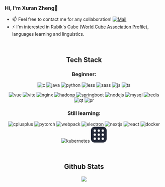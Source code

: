 ### Hi, I'm Xuran Zheng👋

- 📫 Feel free to contact me for any collaboration!   [![Mail](https://img.shields.io/badge/Email-zxrshawn@gmail.com-blue?style=flat&logo=mail.ru)](mailto:zxrshawn@gmail.com)
- ⚡ I'm interested in Rubik's Cube ([World Cube Association Profile](https://www.worldcubeassociation.org/persons/2014ZHEN02)), languages learning and linguistics.
<br>

<h2 align="center">Tech Stack</h2>

<h3 align="center">Beginner:</h3>

<p align="center">
<img alt="c" height="50" width="50" src="https://icongr.am/devicon/c-original.svg" />
<img alt="java" height="50" width="50" src="https://icongr.am/devicon/java-original.svg" />
<img alt="python" height="50" width="50" src="https://icongr.am/devicon/python-original.svg" />
<!-- <img alt="html5" height="50" width="50" src="https://icongr.am/devicon/html5-original.svg" /> -->
<!-- <img alt="css3" height="50" width="50" src="https://icongr.am/devicon/css3-original.svg" /> -->
<img alt="less" height="50" width="50" src="https://icongr.am/devicon/less-plain-wordmark.svg?color=1d365d" />
<img alt="sass" height="50" width="50" src="https://devicons.railway.app/i/sass.svg" />
<img alt="js" height="50" width="50" src="https://icongr.am/devicon/javascript-original.svg" />
<img alt="ts" height="50" width="50" src="https://icongr.am/devicon/typescript-original.svg" />
</p>

<p align="center">
<img alt="vue" height="50" width="50" src="https://icongr.am/devicon/vuejs-original.svg" />
<img alt="vite" height="50" width="50" src="https://devicons.railway.app/i/vitejs.svg" />
<img alt="nginx" height="50" width="50" src="https://devicons.railway.app/i/nginx.svg" />
<img alt="hadoop" height="50" width="50" src="https://hadoop.apache.org/elephant.png" />
<img alt="springboot" height="50" width="50" src="https://devicons.railway.app/i/spring.svg" />
<img alt="nodejs" height="50" width="50" src="https://icongr.am/devicon/nodejs-original.svg" />
<img alt="mysql" height="50" width="50" src="https://icongr.am/devicon/mysql-original.svg" />
<img alt="redis" height="50" width="50" src="https://icongr.am/devicon/redis-original.svg" />
<img alt="qt" height="50" width="50" src="https://upload.wikimedia.org/wikipedia/commons/8/81/Qt_logo_neon_2022.svg" />
<img alt="pr" height="50" width="50" src="https://www.adobe.com/content/dam/acom/one-console/icons_rebrand/pr_appicon.svg" />
</p>

<h3 align="center">Still learning:</h3>

<p align="center">
<img alt="cplusplus" height="50" width="50" src="https://icongr.am/devicon/cplusplus-original.svg" />
<img alt="pytorch" height="50" src="https://upload.wikimedia.org/wikipedia/commons/thumb/1/10/PyTorch_logo_icon.svg/496px-PyTorch_logo_icon.svg.png?20200318225611" />
<img alt="webpack" height="50" width="50" src="https://icongr.am/devicon/webpack-original.svg" />
<img alt="electron" height="50" width="50" src="https://icongr.am/devicon/electron-original.svg" />
<img alt="nextjs" height="50" width="50" src="https://devicons.railway.app/i/nextjs-dark.svg" />
<img alt="react" height="50" width="50" src="https://icongr.am/devicon/react-original.svg" />
<img alt="docker" height="50" width="50" src="https://icongr.am/devicon/docker-original.svg" />
<img alt="kubernetes" height="50" width="50" src="https://devicons.railway.app/i/kubernetes.svg" />
<img alt="ros2" height="50" width="50" src="https://raw.githubusercontent.com/tandpfun/skill-icons/59059d9d1a2c092696dc66e00931cc1181a4ce1f/icons/ROS-Dark.svg" />
</p><br>

<h2 align="center">Github Stats</h2>

<div align="center">
  <!-- <a href="https://github.com/pandalandala">
    <img align="center" src="https://github-readme-stats.vercel.app/api?username=pandalandala&cache_seconds=1800&show_icons=true&count_private=true&bg_color=30,e96443,904e95&title_color=fff&text_color=fff&card_width=440" alt="pandalandala's github stats" />
  </a><br> -->

  <a href="https://github.com/pandalandala">
    <img align="center" src="https://github-readme-stats.vercel.app/api/top-langs/?username=pandalandala&cache_seconds=1800&card_width=440&layout=compact&langs_count=10&bg_color=30,e96443,904e95&title_color=fff&text_color=fff" />
  </a><br>

  <!-- <a href="https://github.com/pandalandala">
    <img align="center" src="https://github-readme-stats.vercel.app/api/wakatime?username=pandalandala&layout=compact&range=last_7_days&v=2&hide=Other&bg_color=30,e96443,904e95&title_color=fff&text_color=fff&cache_seconds=1800" alt="pandalandala's github stats" />
  </a><br> -->

  <!-- <a href="https://github.com/pandalandala">
    <img align="center" src="https://github-readme-streak-stats.herokuapp.com?user=pandalandala&background=bc596c&dates=FFFFFF&border=FFFFFF&stroke=FFFFFF&ring=FFFFFF&fire=FFFFFF&currStreakNum=FFFFFF&sideNums=FFFFFF&currStreakLabel=FFFFFF&sideLabels=FFFFFF" alt="pandalandala's github stats" />
  </a> -->
</div>

<!--
**pandalandala/pandalandala** is a ✨ _special_ ✨ repository because its `README.md` (this file) appears on your GitHub profile.

Here are some ideas to get you started:

- 🔭 I’m currently working on ...
- 🌱 I’m currently learning ...
- 👯 I’m looking to collaborate on ...
- 🤔 I’m looking for help with ...
- 💬 Ask me about ...
- 📫 How to reach me: ...
- 😄 Pronouns: ...
- ⚡ Fun fact: ...
-->
